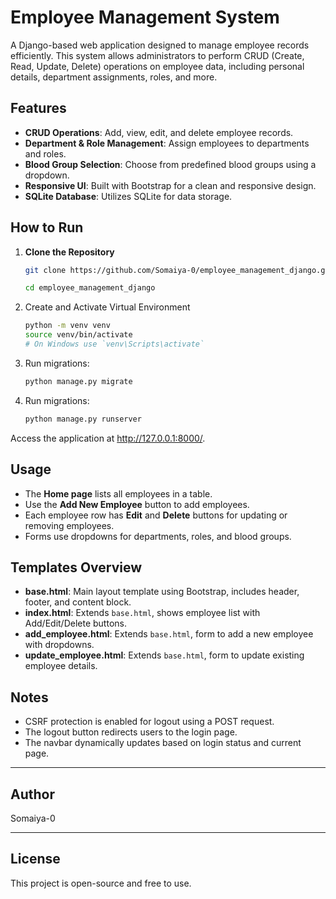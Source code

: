 # Employee Management System

A Django-based web application designed to manage employee records efficiently. This system allows administrators to perform CRUD (Create, Read, Update, Delete) operations on employee data, including personal details, department assignments, roles, and more.

##  Features

- **CRUD Operations**: Add, view, edit, and delete employee records.
- **Department & Role Management**: Assign employees to departments and roles.
- **Blood Group Selection**: Choose from predefined blood groups using a dropdown.
- **Responsive UI**: Built with Bootstrap for a clean and responsive design.
- **SQLite Database**: Utilizes SQLite for data storage.

## How to Run

1. **Clone the Repository**

   ```bash
   git clone https://github.com/Somaiya-0/employee_management_django.git

   cd employee_management_django

2. Create and Activate Virtual Environment
    ```bash
    python -m venv venv
    source venv/bin/activate  
    # On Windows use `venv\Scripts\activate`

3. Run migrations:  

   ```bash
   python manage.py migrate
4. Run migrations:
    ```bash
    python manage.py runserver
Access the application at http://127.0.0.1:8000/.

## Usage

- The **Home page** lists all employees in a table.
- Use the **Add New Employee** button to add employees.
- Each employee row has **Edit** and **Delete** buttons for updating or removing employees.
- Forms use dropdowns for departments, roles, and blood groups.

##  Templates Overview

- **base.html**: Main layout template using Bootstrap, includes header, footer, and content block.
- **index.html**: Extends `base.html`, shows employee list with Add/Edit/Delete buttons.
- **add_employee.html**: Extends `base.html`, form to add a new employee with dropdowns.
- **update_employee.html**: Extends `base.html`, form to update existing employee details.

##  Notes

- CSRF protection is enabled for logout using a POST request.
- The logout button redirects users to the login page.
- The navbar dynamically updates based on login status and current page.

---

##  Author

Somaiya-0

---

##  License

This project is open-source and free to use.
